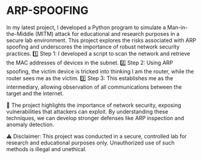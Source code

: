 # ARP-SPOOFING
In my latest project, I developed a Python program to simulate a Man-in-the-Middle (MITM) attack for educational and research purposes in a secure lab environment. This project explores the risks associated with ARP spoofing and underscores the importance of robust network security practices.
1️⃣ Step 1: I developed a script to scan the network and retrieve the MAC addresses of devices in the subnet.
2️⃣ Step 2: Using ARP spoofing, the victim device is tricked into thinking I am the router, while the router sees me as the victim.
3️⃣ Step 3: This establishes me as the intermediary, allowing observation of all communications between the target and the internet.

🔎 The project highlights the importance of network security, exposing vulnerabilities that attackers can exploit. By understanding these techniques, we can develop stronger defenses like ARP inspection and anomaly detection.

⚠️ Disclaimer: This project was conducted in a secure, controlled lab for research and educational purposes only. Unauthorized use of such methods is illegal and unethical.
